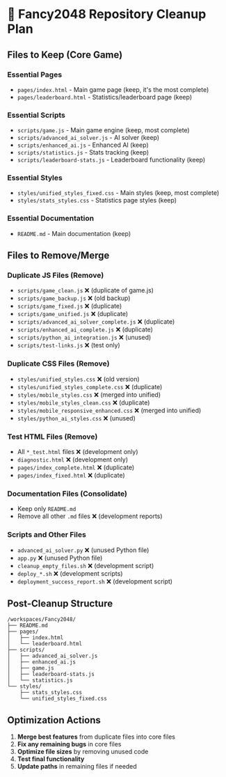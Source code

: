 # 🧹 Fancy2048 Repository Cleanup Plan

## Files to Keep (Core Game)

### Essential Pages
- `pages/index.html` - Main game page (keep, it's the most complete)
- `pages/leaderboard.html` - Statistics/leaderboard page (keep)

### Essential Scripts  
- `scripts/game.js` - Main game engine (keep, most complete)
- `scripts/advanced_ai_solver.js` - AI solver (keep)
- `scripts/enhanced_ai.js` - Enhanced AI (keep) 
- `scripts/statistics.js` - Stats tracking (keep)
- `scripts/leaderboard-stats.js` - Leaderboard functionality (keep)

### Essential Styles
- `styles/unified_styles_fixed.css` - Main styles (keep, most complete)
- `styles/stats_styles.css` - Statistics page styles (keep)

### Essential Documentation
- `README.md` - Main documentation (keep)

## Files to Remove/Merge

### Duplicate JS Files (Remove)
- `scripts/game_clean.js` ❌ (duplicate of game.js)
- `scripts/game_backup.js` ❌ (old backup)
- `scripts/game_fixed.js` ❌ (duplicate) 
- `scripts/game_unified.js` ❌ (duplicate)
- `scripts/advanced_ai_solver_complete.js` ❌ (duplicate)
- `scripts/enhanced_ai_complete.js` ❌ (duplicate)
- `scripts/python_ai_integration.js` ❌ (unused)
- `scripts/test-links.js` ❌ (test only)

### Duplicate CSS Files (Remove)
- `styles/unified_styles.css` ❌ (old version)
- `styles/unified_styles_complete.css` ❌ (duplicate)
- `styles/mobile_styles.css` ❌ (merged into unified)
- `styles/mobile_styles_clean.css` ❌ (duplicate)
- `styles/mobile_responsive_enhanced.css` ❌ (merged into unified)
- `styles/python_ai_styles.css` ❌ (unused)

### Test HTML Files (Remove)
- All `*_test.html` files ❌ (development only)
- `diagnostic.html` ❌ (development only)
- `pages/index_complete.html` ❌ (duplicate)
- `pages/index_fixed.html` ❌ (duplicate)

### Documentation Files (Consolidate)
- Keep only `README.md`
- Remove all other `.md` files ❌ (development reports)

### Scripts and Other Files
- `advanced_ai_solver.py` ❌ (unused Python file)
- `app.py` ❌ (unused Python file) 
- `cleanup_empty_files.sh` ❌ (development script)
- `deploy_*.sh` ❌ (development scripts)
- `deployment_success_report.sh` ❌ (development script)

## Post-Cleanup Structure
```
/workspaces/Fancy2048/
├── README.md
├── pages/
│   ├── index.html
│   └── leaderboard.html
├── scripts/
│   ├── advanced_ai_solver.js
│   ├── enhanced_ai.js
│   ├── game.js
│   ├── leaderboard-stats.js
│   └── statistics.js
└── styles/
    ├── stats_styles.css
    └── unified_styles_fixed.css
```

## Optimization Actions
1. **Merge best features** from duplicate files into core files
2. **Fix any remaining bugs** in core files
3. **Optimize file sizes** by removing unused code
4. **Test final functionality** 
5. **Update paths** in remaining files if needed
